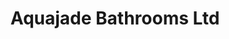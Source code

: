 ---
title: "Aquajade Bathrooms Ltd"
url: /kirkby-lonsdale/aquajade-bathrooms-ltd/
shop: bathroom
---